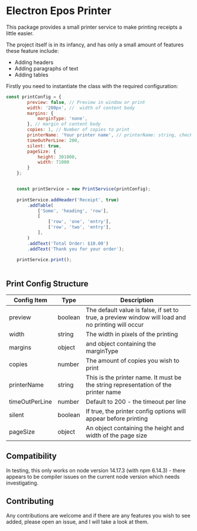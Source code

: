 # Electron Epos Printer

This package provides a small printer service to make printing receipts a little easier.

The project itself is in its infancy, and has only a small amount of features these feature include:

- Adding headers
- Adding paragraphs of text
- Adding tables

Firstly you need to instantiate the class with the required configuration:

```js
const printConfig = {
        preview: false, // Preview in window or print
        width: '200px', //  width of content body
        margins: {
            marginType: 'none',
        }, // margin of content body
        copies: 1, // Number of copies to print
        printerName: 'Your printer name', // printerName: string, check it at webContent.getPrinters()
        timeOutPerLine: 200,
        silent: true,
        pageSize: {
            height: 301000,
            width: 71000
        }
    };


    const printService = new PrintService(printConfig);
    
    printService.addHeader('Receipt', true)
        .addTable(
        	['Some', 'heading', 'row'],
            [
            	['row', 'one', 'entry'],
                ['row', 'two', 'entry'],
            ],
        )
        .addText('Total Order: $10.00')
		.addText('Thank you for your order');
    
    printService.print();
    
```

## Print Config Structure

|  Config Item  |  Type  |  Description  |
| ------------- | ------ | ------------- |
| preview | boolean | The default value is false, if set to true, a preview window will load and no printing will occur |
| width | string | The width in pixels of the printing |
| margins | object | and object containing the marginType |
| copies | number | The amount of copies you wish to print |
| printerName | string | This is the printer name. It must be the string representation of the printer name |
| timeOutPerLine | number | Default to 200 - the timeout per line |
| silent | boolean | If true, the printer config options will appear before printing |
| pageSize | object | An object containing the height and width of the page size |

## Compatibility

In testing, this only works on node version  14.17.3 (with npm 6.14.3) - there appears to 
be compiler issues on the current node version which needs investigating.

## Contributing

Any contributions are welcome and if there are any features you wish to see added, please
open an issue, and I will take a look at them.
